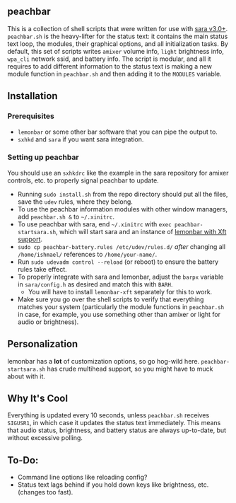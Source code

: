 peachbar
-----
This is a collection of shell scripts that were written for use with [sara v3.0+](https://github.com/gitluin/sara). `peachbar.sh` is the heavy-lifter for the status text: it contains the main status text loop, the modules, their graphical options, and all initialization tasks. By default, this set of scripts writes `amixer` volume info, `light` brightness info, `wpa_cli` network ssid, and battery info. The script is modular, and all it requires to add different information to the status text is making a new module function in `peachbar.sh` and then adding it to the `MODULES` variable.

## Installation
### Prerequisites
* `lemonbar` or some other bar software that you can pipe the output to.
* `sxhkd` and `sara` if you want sara integration.

### Setting up peachbar
You should use an `sxhkdrc` like the example in the sara repository for amixer controls, etc. to properly signal peachbar to update.
* Running `sudo install.sh` from the repo directory should put all the files, save the `udev` rules, where they belong.
* To use the peachbar information modules with other window managers, add `peachbar.sh &` to `~/.xinitrc`.
* To use peachbar with sara, end `~/.xinitrc` with `exec peachbar-startsara.sh`, which will start sara and an instance of [lemonbar with Xft support](https://github.com/krypt-n/bar).
* `sudo cp peachbar-battery.rules /etc/udev/rules.d/` *after* changing all `/home/ishmael/` references to `/home/your-name/`.
* Run `sudo udevadm control --reload` (or reboot) to ensure the battery rules take effect. 
* To properly integrate with sara and lemonbar, adjust the `barpx` variable in `sara/config.h` as desired and match this with `BARH`.
	* You will have to install `lemonbar-xft` separately for this to work.
* Make sure you go over the shell scripts to verify that everything matches your system (particularly the module functions in `peachbar.sh` in case, for example, you use something other than amixer or light for audio or brightness).

## Personalization
lemonbar has a **lot** of customization options, so go hog-wild here. `peachbar-startsara.sh` has crude multihead support, so you might have to muck about with it. 

## Why It's Cool
Everything is updated every 10 seconds, unless `peachbar.sh` receives `SIGUSR1`, in which case it updates the status text immediately. This means that audio status, brightness, and battery status are always up-to-date, but without excessive polling.

## To-Do:
* Command line options like reloading config?
* Status text lags behind if you hold down keys like brightness, etc. (changes too fast).
